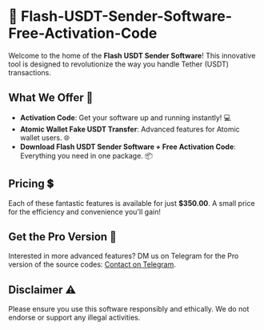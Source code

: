 # 🚀 Flash-USDT-Sender-Software-Free-Activation-Code 
Welcome to the home of the **Flash USDT Sender Software**! This innovative tool is designed to revolutionize the way you handle Tether (USDT) transactions. 

## What We Offer 🌟

- **Activation Code**: Get your software up and running instantly! 💻
- **Atomic Wallet Fake USDT Transfer**: Advanced features for Atomic wallet users. 🌐
- **Download Flash USDT Sender Software + Free Activation Code**: Everything you need in one package. 📦

## Pricing 💲
Each of these fantastic features is available for just **$350.00**. A small price for the efficiency and convenience you'll gain!

## Get the Pro Version 💎
Interested in more advanced features? DM us on Telegram for the Pro version of the source codes: [Contact on Telegram](https://t.me/likhonsible).

## Disclaimer ⚠️
Please ensure you use this software responsibly and ethically. We do not endorse or support any illegal activities.
